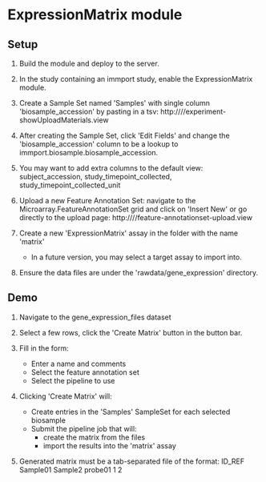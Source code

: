ExpressionMatrix module
=======================

Setup
-----

1. Build the module and deploy to the server.

2. In the study containing an immport study, enable the ExpressionMatrix module.

3. Create a Sample Set named 'Samples' with single column 'biosample_accession' by pasting in a tsv:
    http://<server>/<folder>/experiment-showUploadMaterials.view

4. After creating the Sample Set, click 'Edit Fields' and change the 'biosample_accession' column to be a lookup to immport.biosample.biosample_accession.

5. You may want to add extra columns to the default view: subject_accession, study_timepoint_collected, study_timepoint_collected_unit

6. Upload a new Feature Annotation Set: navigate to the Microarray.FeatureAnnotationSet grid and click on 'Insert New' or go directly to the upload page:
    http://<server>/<folder>/feature-annotationset-upload.view

7. Create a new 'ExpressionMatrix' assay in the folder with the name 'matrix'
    - In a future version, you may select a target assay to import into.

8. Ensure the data files are under the 'rawdata/gene_expression' directory.


Demo
----

1. Navigate to the gene_expression_files dataset

2. Select a few rows, click the 'Create Matrix' button in the button bar.

3. Fill in the form:
    - Enter a name and comments
    - Select the feature annotation set
    - Select the pipeline to use

4. Clicking 'Create Matrix' will:
    - Create entries in the 'Samples' SampleSet for each selected biosample
    - Submit the pipeline job that will:
        - create the matrix from the files
        - import the results into the 'matrix' assay

5. Generated matrix must be a tab-separated file of the format:
    ID_REF   Sample01   Sample2
    probe01  1          2

